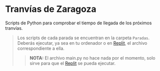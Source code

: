 # Tranvías de Zaragoza
Scripts de Python para comprobar el tiempo de llegada de los próximos tranvías.

> Los scripts de cada parada se encuentran en la carpeta `Paradas`. Deberás ejecutar, ya sea en tu ordenador o en [Replit](https://replit.com/@LatorreWS/tranvias-zgz), el archivo correspondiente a ella.
> > **NOTA:** El archivo main.py no hace nada por el momento, solo sirve para que el [Replit](https://replit.com/@LatorreWS/tranvias-zgz) se pueda ejecutar.
